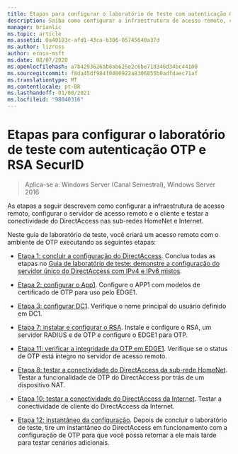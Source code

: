 ```yaml
---
title: Etapas para configurar o laboratório de teste com autenticação OTP e RSA SecurID
description: Saiba como configurar a infraestrutura de acesso remoto, configurar o servidor de acesso remoto e o cliente e testar a conectividade do DirectAccess nas sub-redes HomeNet e Internet.
manager: brianlic
ms.topic: article
ms.assetid: 0a40183c-afd1-43ca-b306-05745640a37d
ms.author: lizross
author: eross-msft
ms.date: 08/07/2020
ms.openlocfilehash: a7b4293626ab8ab625e2c6be71d346d34bc44100
ms.sourcegitcommit: f8da45df984f0400922a8306855b0adfdaec71af
ms.translationtype: MT
ms.contentlocale: pt-BR
ms.lasthandoff: 01/08/2021
ms.locfileid: "98040316"
---
```

# <a name="steps-for-configuring-the-test-lab-with-otp-authentication-and-rsa-securid"></a>Etapas para configurar o laboratório de teste com autenticação OTP e RSA SecurID

>Aplica-se a: Windows Server (Canal Semestral), Windows Server 2016

As etapas a seguir descrevem como configurar a infraestrutura de acesso remoto, configurar o servidor de acesso remoto e o cliente e testar a conectividade do DirectAccess nas sub-redes HomeNet e Internet.

Neste guia de laboratório de teste, você criará um acesso remoto com o ambiente de OTP executando as seguintes etapas:

-   [Etapa 1: concluir a configuração do DirectAccess](assetId:///4dbf877f-02fb-439b-907a-f5b3f1d8afa6). Conclua todas as etapas no [Guia de laboratório de teste: demonstre a configuração do servidor único do DirectAccess com IPv4 e IPv6 mistos](https://go.microsoft.com/fwlink/p/?LinkId=237004).

-   [Etapa 2: configurar o App1](assetId:///c1bb590f-91d4-4ed5-bceb-b0e36eabd4ff). Configure o APP1 com modelos de certificado de OTP para uso pelo EDGE1.

-   [Etapa 3: configurar DC1](assetId:///904a6edc-a771-45ed-9630-a34a680bb522). Verifique o nome principal do usuário definido em DC1.

-   [Etapa 7: instalar e configurar o RSA](assetId:///baa4c28c-add7-42e2-8afd-ccc7a559406a). Instale e configure o RSA, um servidor RADIUS e de OTP e configure o EDGE1 para OTP.

-   [Etapa 11: verificar a integridade da OTP em EDGE1](assetId:///3b397a4a-8478-47f2-a932-9e8e048c14ba). Verifique se o status de OTP está íntegro no servidor de acesso remoto.

-   [Etapa 8: testar a conectividade do DirectAccess da sub-rede HomeNet](assetId:///ba1652a6-0692-4add-91ca-34a84956ba14). Testar a funcionalidade de OTP do DirectAccess por trás de um dispositivo NAT.

-   [Etapa 10: testar a conectividade do DirectAccess da Internet](assetId:///321149eb-5f23-4a0b-b8fb-1244540126e9). Testar a conectividade de cliente do DirectAccess da Internet.

-   [Etapa 12: instantâneo da configuração](assetId:///8a51ed3c-9c32-402f-85d1-617ce46845b4). Depois de concluir o laboratório de teste, tire um instantâneo do DirectAccess em funcionamento com a configuração de OTP para que você possa retornar a ele mais tarde para testar cenários adicionais.



